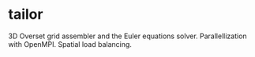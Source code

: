 # tailor
3D Overset grid assembler and the Euler equations solver.
Parallellization with OpenMPI.
Spatial load balancing.
